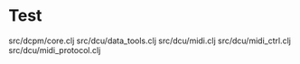 Test
====

src/dcpm/core.clj
src/dcu/data_tools.clj
src/dcu/midi.clj
src/dcu/midi_ctrl.clj
src/dcu/midi_protocol.clj
